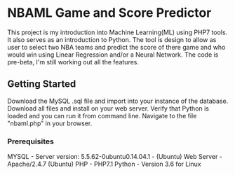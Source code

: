 # NBAML Game and Score Predictor

This project is my introduction into Machine Learning(ML) using PHP7 tools.  It also serves as an introduction to Python.  The tool is design to allow as user to select two NBA teams and predict the score of there game and who would win using Linear Regression and/or a Neural Network.  The code is pre-beta, I'm still working out all the features.

## Getting Started

Download the MySQL .sql file and import into your instance of the database.  Download all files and install on your web server.  Verify that Python is loaded and you can run it from command line.  Navigate to the file "nbaml.php" in your browser.

### Prerequisites

MYSQL - Server version: 5.5.62-0ubuntu0.14.04.1 - (Ubuntu)
Web Server - Apache/2.4.7 (Ubuntu)
PHP - PHP7.1
Python - Version 3.6 for Linux

